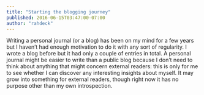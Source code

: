 ```yaml
---
title: "Starting the blogging journey"
published: 2016-06-15T03:47:00-07:00
author: "rahdeck"
---
```

Writing a personal journal (or a blog) has been on my mind for a few years but I haven’t had enough motivation to do it with any sort of regularity. I wrote a blog before but it had only a couple of entries in total. A personal journal might be easier to write than a public blog because I don’t need to think about anything that might concern external readers: this is only for me to see whether I can discover any interesting insights about myself. It may grow into something for external readers, though right now it has no purpose other than my own introspection.